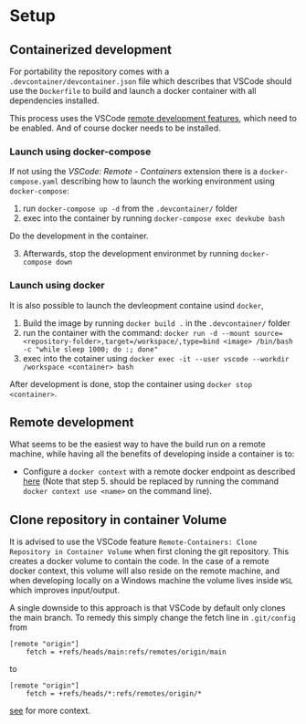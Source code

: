 # Setup

## Containerized development 
For portability the repository comes with a `.devcontainer/devcontainer.json` file which describes that VSCode should use the `Dockerfile` to build and launch a docker container with all dependencies installed. 

This process uses the VSCode [remote development features](https://code.visualstudio.com/docs/remote/remote-overview), which need to be enabled. 
And of course docker needs to be installed. 

### Launch using docker-compose
If not using the *VSCode: Remote - Containers* extension there is a `docker-compose.yaml` describing how to launch the working environment using `docker-compose`:

1. run `docker-compose up -d` from the `.devcontainer/` folder
2. exec into the container by running `docker-compose exec devkube bash`

Do the development in the container. 

3. Afterwards, stop the development environmet by running `docker-compose down` 

### Launch using docker
It is also possible to launch the devleopment containe usind `docker`, 

 1. Build the image by running `docker build .` in the `.devcontainer/` folder
 2. run the container with the command: `docker run -d --mount source=<repository-folder>,target=/workspace/,type=bind <image> /bin/bash -c "while sleep 1000; do :; done"`
3. exec into the cotainer using `docker exec -it --user vscode --workdir /workspace <container> bash`

After development is done, stop the container using `docker stop <container>`. 



## Remote development 
What seems to be the easiest way to have the build run on a remote machine, while having all the benefits of developing inside a container is to: 

- Configure a `docker context` with a remote docker endpoint as described [here](https://code.visualstudio.com/docs/containers/ssh) (Note that step 5. should be replaced by running the command `docker context use <name>` on the command line).

## Clone repository in container Volume 
It is advised to use the VSCode feature `Remote-Containers: Clone Repository in Container Volume` when first cloning the git repository. This creates a docker volume to contain the code. In the case of a remote docker context, this volume will also reside on the remote machine, and when developing locally on a Windows machine the volume lives inside `WSL` which improves input/output.

A single downside to this approach is that VSCode by default only clones the main branch. To remedy this simply change the fetch line in `.git/config` from
```
[remote "origin"] 
    fetch = +refs/heads/main:refs/remotes/origin/main
```
to
```
[remote "origin"]
    fetch = +refs/heads/*:refs/remotes/origin/*
```
[see](https://github.com/microsoft/vscode-remote-release/issues/4619) for more context.

